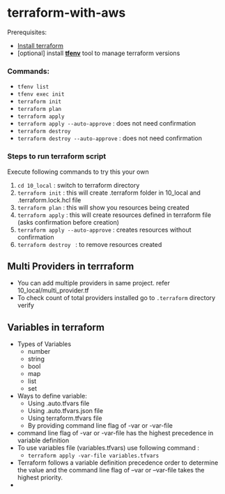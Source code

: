 # terraform-with-aws

Prerequisites:
* [Install terraform](https://developer.hashicorp.com/terraform/tutorials/aws-get-started/install-cli)
* [optional] install [**tfenv**](https://github.com/tfutils/tfenv) tool to manage terraform versions

### Commands:
- ```tfenv list```
- ```tfenv exec init```
- ```terraform init```
- ```terraform plan```
- ```terraform apply```
- ```terraform apply --auto-approve``` : does not need confirmation
- ```terraform destroy ```
- ```terraform destroy --auto-approve``` : does not need confirmation

### Steps to run terraform script
Execute following commands to try this your own
1. ```cd 10_local``` : switch to terraform directory
2. ```terraform init``` : this will create .terraform folder in 10_local and .terraform.lock.hcl file
3. ```terraform plan``` : this will show you resources being created
4. ```terraform apply``` : this will create resources defined in terraform file (asks confirmation before creation)
5. ```terraform apply --auto-approve``` : creates resources without confirmation
6. ```terraform destroy ``` : to remove resources created


## Multi Providers in terrraform
* You can add multiple providers in same project. refer 10_local/multi_provider.tf
* To check count of total providers installed go to ```.terraform``` directory verify


## Variables in terraform
* Types of Variables
  * number
  * string
  * bool
  * map
  * list 
  * set
* Ways to define variable:
  * Using .auto.tfvars file
  * Using .auto.tfvars.json file
  * Using terraform.tfvars file
  * By providing command line flag of -var or -var-file
* command line flag of -var or -var-file has the highest precedence in variable definition
* To use  variables file (variables.tfvars) use following command : 
  * ```terraform apply -var-file variables.tfvars```
* Terraform follows a variable definition precedence order to determine the value and the command line flag of –var or –var-file takes the highest priority.
* 



